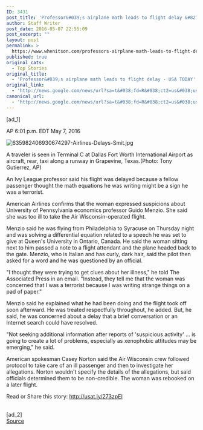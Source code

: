 ```yaml
---
ID: 3431
post_title: 'Professor&#039;s airplane math leads to flight delay &#8211; USA TODAY'
author: Staff Writer
post_date: 2016-05-07 22:55:09
post_excerpt: ""
layout: post
permalink: >
  https://www.whenitson.com/professors-airplane-math-leads-to-flight-delay-usa-today/
published: true
original_cats:
  - Top Stories
original_title:
  - 'Professor&#039;s airplane math leads to flight delay - USA TODAY'
original_link:
  - 'http://news.google.com/news/url?sa=t&#038;fd=R&#038;ct2=us&#038;usg=AFQjCNGWvgMQhUxh6hCg0d_jRX7ETvH0DQ&#038;clid=c3a7d30bb8a4878e06b80cf16b898331&#038;cid=52779101570585&#038;ei=SHIuV7C0E6yzwAGa972oCA&#038;url=http://www.usatoday.com/story/news/2016/05/07/professors-airplane-math-leads-flight-delay/84084914/'
canonical_url:
  - 'http://news.google.com/news/url?sa=t&#038;fd=R&#038;ct2=us&#038;usg=AFQjCNGWvgMQhUxh6hCg0d_jRX7ETvH0DQ&#038;clid=c3a7d30bb8a4878e06b80cf16b898331&#038;cid=52779101570585&#038;ei=SHIuV7C0E6yzwAGa972oCA&#038;url=http://www.usatoday.com/story/news/2016/05/07/professors-airplane-math-leads-flight-delay/84084914/'
---
```

 [ad_1]
<br><div id="module-position-PBDFzzGZnc4"><p><span class="asset-metabar-author asset-metabar-item">
        AP
    </span><span class="asset-metabar-time asset-metabar-item nobyline">6:01 p.m. EDT May 7, 2016</span></p></div><div role="main" itemprop="articleBody" readability="45.655344655345"><!-- cxenseparse_start --><div id="module-position-PBDFz4PWMg4" class="story-asset story-metadata-asset"><div class="article-metadata-wrap"><section id="module-position-PBDFz4OIOzE" class="storymetadata-bucket expandable-photo-module story-expandable-photo-module" readability="3.5"><aside itemprop="associatedMedia" itemscope="" itemtype="http://schema.org/ImageObject" class="single-photo expandable-collapsed" readability="7"><div class="image-wrap"><img class="expand-img-horiz" itemprop="url" src="http://www.gannett-cdn.com/-mm-/7c6c7ee22b6de6ea833f0afe94968b08ed57d55c/c=273-0-2998-2049&amp;r=x404&amp;c=534x401/local/-/media/2016/05/07/USATODAY/USATODAY/635982406930674297-Airlines-Delays-Smit.jpg" alt="635982406930674297-Airlines-Delays-Smit.jpg" data-mycapture-src="http://www.gannett-cdn.com/media/2016/05/07/USATODAY/USATODAY/635982406930674297-Airlines-Delays-Smit.jpg" data-mycapture-sm-src="http://www.whenitson.com/wp-content/uploads/2016/05/Professor039s-airplane-math-leads-to-flight-delay-USA-TODAY.jpg"/><span class="toggle"/><meta itemprop="name" content="635982406930674297-Airlines-Delays-Smit.jpg"/></div><p class="image-credit-wrap"><span class="js-caption-wrapper"><span class="cutline js-caption">A traveler is seen in Terminal C at Dallas Fort Worth International Airport as aircraft, rear, taxi along a runway in Grapevine, Texas.</span><meta itemprop="copyrightHolder" content=""/><span class="credit">(Photo: Tony Gutierrez, AP)</span></span></p></aside></section></div></div><p>An Ivy League professor said his flight was delayed because a fellow passenger thought the math equations he was writing might be a sign he was a terrorist.</p><p>American Airlines confirms that the woman expressed suspicions about University of Pennsylvania economics professor Guido Menzio. She said she was too ill to take the Air Wisconsin-operated flight.</p><p>Menzio said he was flying from Philadelphia to Syracuse on Thursday night and was solving a differential equation related to a speech he was set to give at Queen's University in Ontario, Canada. He said the woman sitting next to him passed a note to a flight attendant and the plane headed back to the gate. Menzio, who is Italian and has curly, dark hair, said the pilot then asked for a word and he was questioned by an official.</p><p>"I thought they were trying to get clues about her illness," he told The Associated Press in an email. "Instead, they tell me that the woman was concerned that I was a terrorist because I was writing strange things on a pad of paper."</p><p>Menzio said he explained what he had been doing and the flight took off soon afterward. He was treated respectfully throughout, he added. But, he said, he was concerned about a delay that a brief conversation or an Internet search could have resolved.</p><p>"Not seeking additional information after reports of 'suspicious activity' ... is going to create a lot of problems, especially as xenophobic attitudes may be emerging," he said.</p><p>American spokesman Casey Norton said the Air Wisconsin crew followed protocol to take care of an ill passenger and then to investigate her allegations. Norton wouldn't specify the details of the allegations, but said officials determined them to be non-credible. The woman was rebooked on a later flight.</p><!-- cxenseparse_end --><p>Read or Share this story: http://usat.ly/273zpEI</p></div>
<br>[ad_2]
<br><a href="http://news.google.com/news/url?sa=t&#038;fd=R&#038;ct2=us&#038;usg=AFQjCNGWvgMQhUxh6hCg0d_jRX7ETvH0DQ&#038;clid=c3a7d30bb8a4878e06b80cf16b898331&#038;cid=52779101570585&#038;ei=SHIuV7C0E6yzwAGa972oCA&#038;url=http://www.usatoday.com/story/news/2016/05/07/professors-airplane-math-leads-flight-delay/84084914/">Source </a>
